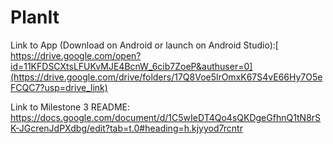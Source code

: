 # PlanIt
Link to App (Download on Android or launch on Android Studio):[ https://drive.google.com/open?id=11KFDSCXtsLFUKvMJE4BcnW_6cib7ZoeP&authuser=0](https://drive.google.com/drive/folders/17Q8Voe5lrOmxK67S4vE66Hy7O5eFCQC7?usp=drive_link)

Link to Milestone 3 README: [https://docs.google.com/document/d/1C5wIeDT4Qo4sQKDgeGfhnQ1tN8rSK-JGcrenJdPXdbg/edit?tab=t.0#heading=h.kjyyod7rcntr
](https://docs.google.com/document/d/1PbasyY9L5IrMBVncMjEZdK97zovPza1d4UtW-5jSXUY/edit?tab=t.0)
